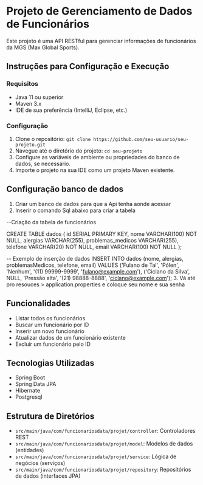 # Projeto de Gerenciamento de Dados de Funcionários

Este projeto é uma API RESTful para gerenciar informações de funcionários da MGS (Max Global Sports).

## Instruções para Configuração e Execução

### Requisitos
- Java 11 ou superior
- Maven 3.x
- IDE de sua preferência (IntelliJ, Eclipse, etc.)

### Configuração
1. Clone o repositório: `git clone https://github.com/seu-usuario/seu-projeto.git`
2. Navegue até o diretório do projeto: `cd seu-projeto`
3. Configure as variáveis de ambiente ou propriedades do banco de dados, se necessário.
4. Importe o projeto na sua IDE como um projeto Maven existente.

## Configuração banco de dados
1. Criar um banco de dados para que a Api tenha aonde acessar
2. Inserir o comando Sql abaixo para criar a tabela

--Criação da tabela de funcionários

  CREATE TABLE dados (
    id SERIAL PRIMARY KEY,
    nome VARCHAR(100) NOT NULL,
    alergias VARCHAR(255),
    problemas_medicos VARCHAR(255),
    telefone VARCHAR(20) NOT NULL,
    email VARCHAR(100) NOT NULL
  );

-- Exemplo de inserção de dados
INSERT INTO dados (nome, alergias, problemasMedicos, telefone, email)
VALUES
    ('Fulano de Tal', 'Pólen', 'Nenhum', '(11) 99999-9999', 'fulano@example.com'),
    ('Ciclano da Silva', NULL, 'Pressão alta', '(21) 98888-8888', 'ciclano@example.com');
3. Vá até pro resouces > application.properties e coloque seu nome e sua senha

## Funcionalidades

- Listar todos os funcionários
- Buscar um funcionário por ID
- Inserir um novo funcionário
- Atualizar dados de um funcionário existente
- Excluir um funcionário pelo ID

## Tecnologias Utilizadas

- Spring Boot
- Spring Data JPA
- Hibernate
- Postgresql

## Estrutura de Diretórios

- `src/main/java/com/funcionariosdata/projet/controller`: Controladores REST
- `src/main/java/com/funcionariosdata/projet/model`: Modelos de dados (entidades)
- `src/main/java/com/funcionariosdata/projet/service`: Lógica de negócios (serviços)
- `src/main/java/com/funcionariosdata/projet/repository`: Repositórios de dados (interfaces JPA)
